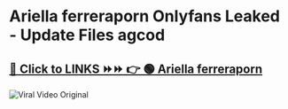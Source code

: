 
 # Ariella ferreraporn Onlyfans Leaked - Update Files agcod

## <h2><a href="https://clipsfans.com/Ariella_ferreraporn&ref=git">🔗 Click to LINKS ⏩⏩ 👉 🟢 Ariella ferreraporn </a></h2>

<a href="https://clipsfans.com/Ariella_ferreraporn&ref=git" rel="nofollow" data-target="animated-image.originalLink"><img src="https://i.ibb.co.com/xMMVF88/686577567.gif" alt="Viral Video Original" style="max-width: 100%; display: inline-block;" data-target="animated-image.originalImage"></a>

